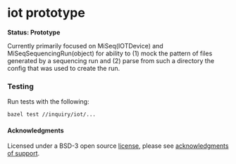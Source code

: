 # iot prototype

**Status: Prototype**

Currently primarily focused on MiSeq(IOTDevice) and MiSeqSequencingRun(object) for ability to (1) mock the pattern of files generated by a sequencing run and (2) parse from such a directory the config that was used to create the run.

### Testing

Run tests with the following:

```bash
bazel test //inquiry/iot/...
```

#### Acknowledgments

Licensed under a BSD-3 open source [license](https://github.com/iqtk/iqtk/blob/master/LICENSE), please see [acknowledgments of support](https://github.com/iqtk/iqtk/tree/master/inquiry/docs/support.md).
